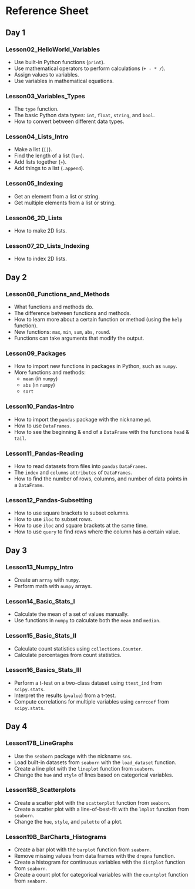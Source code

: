 # Reference Sheet

## Day 1

### Lesson02_HelloWorld_Variables

* Use built-in Python functions (`print`).
* Use mathematical operators to perform calculations (`+ - * /`).
* Assign values to variables.
* Use variables in mathematical equations.

### Lesson03_Variables_Types

* The `type` function.
* The basic Python data types: `int`, `float`, `string`, and `bool`.
* How to convert between different data types.

### Lesson04_Lists_Intro

* Make a list (`[]`).
* Find the length of a list (`len`).
* Add lists together (`+`).
* Add things to a list (`.append`).

### Lesson05_Indexing

* Get an element from a list or string.
* Get multiple elements from a list or string.

### Lesson06_2D_Lists

* How to make 2D lists.

### Lesson07_2D_Lists_Indexing

* How to index 2D lists.

## Day 2

### Lesson08_Functions_and_Methods

* What functions and methods do.
* The difference between functions and methods.
* How to learn more about a certain function or method (using the `help` function).
* New functions: `max`, `min`, `sum`, `abs`, `round`.
* Functions can take arguments that modify the output.

### Lesson09_Packages

* How to import new functions in packages in Python, such as `numpy`.
* More functions and methods:
    * `mean` (in `numpy`)
    * `abs` (in `numpy`)
    * `sort`

### Lesson10_Pandas-Intro

* How to import the `pandas` package with the nickname `pd`.
* How to use `DataFrames`.
* How to see the beginning & end of a `DataFrame` with the functions `head` & `tail`.

### Lesson11_Pandas-Reading

* How to read datasets from files into `pandas` `DataFrames`.
* The `index` and `columns` `attributes` of `DataFrames`.
* How to find the number of rows, columns, and number of data points in a `DataFrame`.

### Lesson12_Pandas-Subsetting

* How to use square brackets to subset columns.
* How to use `iloc` to subset rows.
* How to use `iloc` and square brackets at the same time.
* How to use `query` to find rows where the column has a certain value.

## Day 3

### Lesson13_Numpy_Intro

* Create an `array` with `numpy`.
* Perform math with `numpy` arrays.

### Lesson14_Basic_Stats_I

* Calculate the mean of a set of values manually.
* Use functions in `numpy` to calculate both the `mean` and `median`.

### Lesson15_Basic_Stats_II

* Calculate count statistics using `collections.Counter`.
* Calculate percentages from count statistics.

### Lesson16_Basics_Stats_III

* Perform a t-test on a two-class dataset using `ttest_ind` from `scipy.stats`.
* Interpret the results (`pvalue`) from a t-test.
* Compute correlations for multiple variables using `corrcoef` from `scipy.stats`.

## Day 4

### Lesson17B_LineGraphs

* Use the `seaborn` package with the nickname `sns`.
* Load built-in datasets from `seaborn` with the `load_dataset` function.
* Create a line plot with the `lineplot` function from `seaborn`.
* Change the `hue` and `style` of lines based on categorical variables.

### Lesson18B_Scatterplots

* Create a scatter plot with the `scatterplot` function from `seaborn`.
* Create a scatter plot with a line-of-best-fit with the `lmplot` function from `seaborn`.
* Change the `hue`, `style`, and `palette` of a plot.

### Lesson19B_BarCharts_Histograms

* Create a bar plot with the `barplot` function from `seaborn`.
* Remove missing values from data frames with the `dropna` function.
* Create a histogram for continuous variables with the `distplot` function from `seaborn`.
* Create a count plot for categorical variables with the `countplot` function from `seaborn`.
